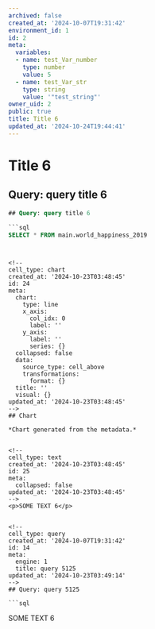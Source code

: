 ```yaml
---
archived: false
created_at: '2024-10-07T19:31:42'
environment_id: 1
id: 2
meta:
  variables:
  - name: test_Var_number
    type: number
    value: 5
  - name: test_Var_str
    type: string
    value: '"test_string"'
owner_uid: 2
public: true
title: Title 6
updated_at: '2024-10-24T19:44:41'
---
```


# Title 6

<!--
cell_type: query
created_at: '2024-10-23T03:48:45'
id: 23
meta:
  engine: 1
  title: query title 6
updated_at: '2024-10-23T03:48:45'
-->
## Query: query title 6

```sql
## Query: query title 6

```sql
SELECT * FROM main.world_happiness_2019
```
```


<!--
cell_type: chart
created_at: '2024-10-23T03:48:45'
id: 24
meta:
  chart:
    type: line
    x_axis:
      col_idx: 0
      label: ''
    y_axis:
      label: ''
      series: {}
  collapsed: false
  data:
    source_type: cell_above
    transformations:
      format: {}
  title: ''
  visual: {}
updated_at: '2024-10-23T03:48:45'
-->
## Chart

*Chart generated from the metadata.*


<!--
cell_type: text
created_at: '2024-10-23T03:48:45'
id: 25
meta:
  collapsed: false
updated_at: '2024-10-23T03:48:45'
-->
<p>SOME TEXT 6</p>


<!--
cell_type: query
created_at: '2024-10-07T19:31:42'
id: 14
meta:
  engine: 1
  title: query 5125
updated_at: '2024-10-23T03:49:14'
-->
## Query: query 5125

```sql

```


<!--
cell_type: text
created_at: '2024-10-11T19:58:02'
id: 15
meta:
  collapsed: false
updated_at: '2024-10-15T16:32:58'
-->
<p>SOME TEXT 6</p>
